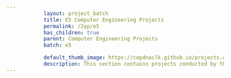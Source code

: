 ```yaml
---
            layout: project_batch
            title: E5 Computer Engineering Projects
            permalink: /2yp/e5
            has_children: true
            parent: Computer Engineering Projects
            batch: e5

            default_thumb_image: https://cepdnaclk.github.io/projects.ce.pdn.ac.lk/data/categories/2yp/thumbnail.jpg
            description: This section contains projects conducted by the students after their second year. Usually, these projects are conducted by groups of 3 students, and followed by Agile principles.
---
```

